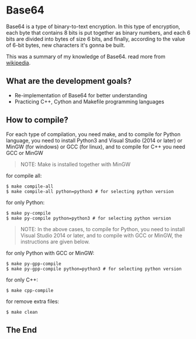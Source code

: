 Base64
======

Base64 is a type of binary-to-text encryption. In this type of encryption, each byte that contains 8 bits is put together as binary numbers, and each 6 bits are divided into bytes of size 6 bits, and finally, according to the value of 6-bit bytes, new characters it's gonna be built.

This was a summary of my knowledge of Base64. read more from [wikipedia](https://en.wikipedia.org/wiki/Base64).

What are the development goals?
-------------------------------

 - Re-implementation of Base64 for better understanding
 - Practicing C++, Cython and Makefile programming languages

How to compile?
---------------

For each type of compilation, you need make, and to compile for Python language, you need to install Python3 and Visual Studio (2014 or later) or MinGW (for windows) or GCC (for linux), and to compile for C++ you need GCC or MinGW

> NOTE: Make is installed together with MinGW

for compile all:
```console
$ make compile-all
$ make compile-all python=python3 # for selecting python version
```

for only Python:
```console
$ make py-compile
$ make py-compile python=python3 # for selecting python version
```

> NOTE: In the above cases, to compile for Python, you need to install Visual Studio 2014 or later, and to compile with GCC or MinGW, the instructions are given below.

for only Python with GCC or MinGW:
```console
$ make py-gpp-compile
$ make py-gpp-compile python=python3 # for selecting python version
```

for only C++:
```console
$ make cpp-compile
```

for remove extra files:
```console
$ make clean
```

The End
-------